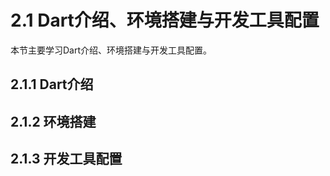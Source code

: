 # 2.1 Dart介绍、环境搭建与开发工具配置

本节主要学习Dart介绍、环境搭建与开发工具配置。

## 2.1.1 Dart介绍

## 2.1.2 环境搭建

## 2.1.3 开发工具配置
